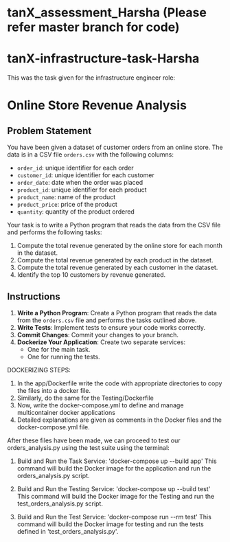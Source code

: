 # tanX_assessment_Harsha (Please refer master branch for code)

# tanX-infrastructure-task-Harsha
This was the task given for the infrastructure engineer role:
# Online Store Revenue Analysis

## Problem Statement

You have been given a dataset of customer orders from an online store. The data is in a CSV file `orders.csv` with the following columns:
- `order_id`: unique identifier for each order
- `customer_id`: unique identifier for each customer
- `order_date`: date when the order was placed
- `product_id`: unique identifier for each product
- `product_name`: name of the product
- `product_price`: price of the product
- `quantity`: quantity of the product ordered

Your task is to write a Python program that reads the data from the CSV file and performs the following tasks:
1. Compute the total revenue generated by the online store for each month in the dataset.
2. Compute the total revenue generated by each product in the dataset.
3. Compute the total revenue generated by each customer in the dataset.
4. Identify the top 10 customers by revenue generated.

## Instructions

1. **Write a Python Program**: Create a Python program that reads the data from the `orders.csv` file and performs the tasks outlined above.
2. **Write Tests**: Implement tests to ensure your code works correctly.
3. **Commit Changes**: Commit your changes to your branch.
4. **Dockerize Your Application**: Create two separate services:
   - One for the main task.
   - One for running the tests.

DOCKERIZING STEPS:
1. In the app/Dockerfile write the code with appropriate directories to copy the files into a docker file.
2. Similarly, do the same for the Testing/Dockerfile
3. Now, write the docker-compose.yml to define and manage multicontainer docker applications
4. Detailed explanations are given as comments in the Docker files and the  docker-compose.yml file.

After these files have been made, we can proceed to test our orders_analysis.py using the test suite using the terminal:

1. Build and Run the Task Service:
'docker-compose up --build app'
This command will build the Docker image for the application and run the orders_analysis.py script.

2. Build and Run the Testing Service:
'docker-compose up --build test'
This command will build the Docker image for the Testing and run the test_orders_analysis.py script.

3. Build and Run the Test Service:
'docker-compose run --rm test'
This command will build the Docker image for testing and run the tests defined in 'test_orders_analysis.py'.

